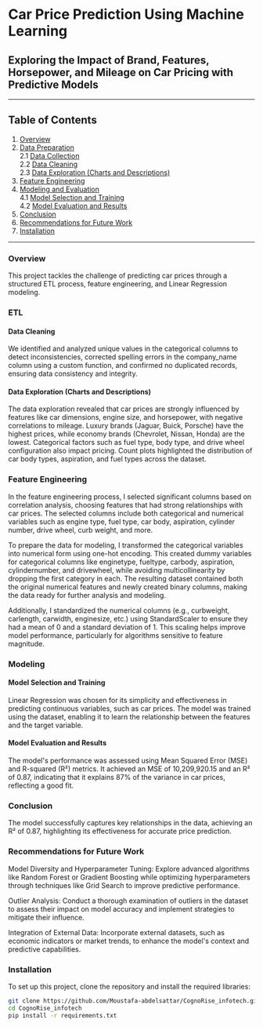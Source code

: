 # Car Price Prediction Using Machine Learning

## Exploring the Impact of Brand, Features, Horsepower, and Mileage on Car Pricing with Predictive Models
---
## Table of Contents
1. [Overview](#overview)  
2. [Data Preparation](#data-preparation)  
   2.1 [Data Collection](#data-collection)  
   2.2 [Data Cleaning](#data-cleaning)  
   2.3 [Data Exploration (Charts and Descriptions)](#data-exploration-charts-and-descriptions)  
3. [Feature Engineering](#feature-engineering)  
4. [Modeling and Evaluation](#modeling-and-evaluation)  
   4.1 [Model Selection and Training](#model-selection-and-training)  
   4.2 [Model Evaluation and Results](#model-evaluationand-results)  
5. [Conclusion](#conclusion)  
6. [Recommendations for Future Work](#recommendations-for-future-work)  
7. [Installation](#installation)

---

### Overview
This project tackles the challenge of predicting car prices through a structured ETL process, feature engineering, and Linear Regression modeling.
### ETL
#### Data Cleaning
We identified and analyzed unique values in the categorical columns to detect inconsistencies, corrected spelling errors in the company_name column using a custom function, and confirmed no duplicated records, ensuring data consistency and integrity.

#### Data Exploration (Charts and Descriptions)
The data exploration revealed that car prices are strongly influenced by features like car dimensions, engine size, and horsepower, with negative correlations to mileage. Luxury brands (Jaguar, Buick, Porsche) have the highest prices, while economy brands (Chevrolet, Nissan, Honda) are the lowest. Categorical factors such as fuel type, body type, and drive wheel configuration also impact pricing. Count plots highlighted the distribution of car body types, aspiration, and fuel types across the dataset.

### Feature Engineering
In the feature engineering process, I selected significant columns based on correlation analysis, choosing features that had strong relationships with car prices. The selected columns include both categorical and numerical variables such as engine type, fuel type, car body, aspiration, cylinder number, drive wheel, curb weight, and more.

To prepare the data for modeling, I transformed the categorical variables into numerical form using one-hot encoding. This created dummy variables for categorical columns like enginetype, fueltype, carbody, aspiration, cylindernumber, and drivewheel, while avoiding multicollinearity by dropping the first category in each. The resulting dataset contained both the original numerical features and newly created binary columns, making the data ready for further analysis and modeling.

Additionally, I standardized the numerical columns (e.g., curbweight, carlength, carwidth, enginesize, etc.) using StandardScaler to ensure they had a mean of 0 and a standard deviation of 1. This scaling helps improve model performance, particularly for algorithms sensitive to feature magnitude.
### Modeling

#### Model Selection and Training
Linear Regression was chosen for its simplicity and effectiveness in predicting continuous variables, such as car prices. The model was trained using the dataset, enabling it to learn the relationship between the features and the target variable.

#### Model Evaluation and Results
The model's performance was assessed using Mean Squared Error (MSE) and R-squared (R²) metrics. It achieved an MSE of 10,209,920.15 and an R² of 0.87, indicating that it explains 87% of the variance in car prices, reflecting a good fit.

### Conclusion
The model successfully captures key relationships in the data, achieving an R² of 0.87, highlighting its effectiveness for accurate price prediction.

### Recommendations for Future Work
Model Diversity and Hyperparameter Tuning: Explore advanced algorithms like Random Forest or Gradient Boosting while optimizing hyperparameters through techniques like Grid Search to improve predictive performance.

Outlier Analysis: Conduct a thorough examination of outliers in the dataset to assess their impact on model accuracy and implement strategies to mitigate their influence.

Integration of External Data: Incorporate external datasets, such as economic indicators or market trends, to enhance the model's context and predictive capabilities.
### Installation
To set up this project, clone the repository and install the required libraries:

```bash
git clone https://github.com/Moustafa-abdelsattar/CognoRise_infotech.git
cd CognoRise_infotech
pip install -r requirements.txt
